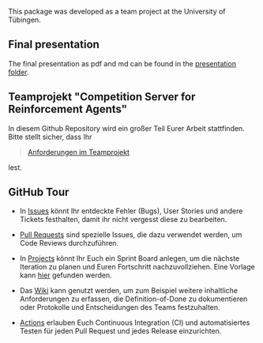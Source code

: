 This package was developed as a team project at the University of Tübingen.

## Final presentation

The final presentation as pdf and md can be found in the [presentation folder](https://github.com/martius-lab/teamproject-competition-server/tree/main/presentation).


## Teamprojekt "Competition Server for Reinforcement Agents"

In diesem Github Repository wird ein großer Teil Eurer Arbeit stattfinden.
Bitte stellt sicher, dass Ihr

>  [Anforderungen im Teamprojekt](COURSE-DESCRIPTION.md)

lest.

## GitHub Tour

- In [Issues](../../issues) könnt Ihr entdeckte Fehler (Bugs), User Stories und andere
  Tickets festhalten, damit ihr nicht vergesst diese zu bearbeiten.

- [Pull Requests](../../pulls) sind spezielle Issues, die dazu verwendet werden, um Code
  Reviews durchzuführen.

- In [Projects](../../projects) könnt Ihr Euch ein Sprint Board anlegen, um die nächste
  Iteration zu planen und Euren Fortschritt nachzuvollziehen. Eine Vorlage kann
  [hier](https://github.com/se-tuebingen/teamprojekt-vorlage/projects/1) gefunden
  werden.

- Das [Wiki](../../wiki)  kann genutzt werden, um zum Beispiel weitere inhaltliche
  Anforderungen zu erfassen, die Definition-of-Done zu dokumentieren oder Protokolle und
  Entscheidungen des Teams festzuhalten.

- [Actions](../../actions) erlauben Euch Continuous Integration (CI) und automatisiertes
  Testen für jeden Pull Request und jedes Release einzurichten.